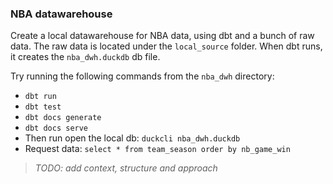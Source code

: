 ### NBA datawarehouse

Create a local datawarehouse for NBA data, using dbt and a bunch of raw data. The raw data is located under the `local_source` folder. When dbt runs, it creates the `nba_dwh.duckdb` db file.

Try running the following commands from the `nba_dwh` directory:
- `dbt run`
- `dbt test`
- `dbt docs generate`
- `dbt docs serve`
- Then run open the local db: `duckcli nba_dwh.duckdb`
- Request data: `select * from team_season order by nb_game_win`

> *TODO: add context, structure and approach*
